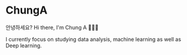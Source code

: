 # ChungA

안녕하세요?
Hi there, I'm Chung A 👩🏻‍💻


I currently focus on studying data analysis, machine learning as well as Deep learning. 
